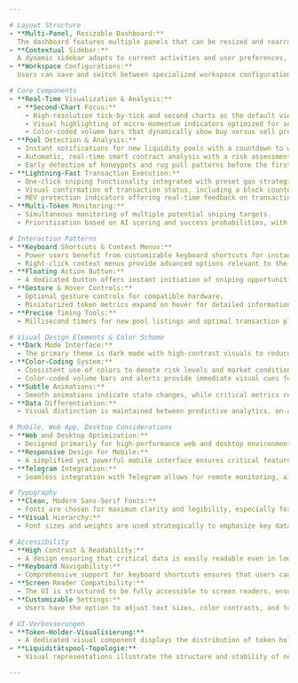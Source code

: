 ```yaml
---

# Layout Structure
- **Multi-Panel, Resizable Dashboard:**  
  The dashboard features multiple panels that can be resized and rearranged, with an intelligent default layout for various trading scenarios such as sniping, in-depth analysis, and portfolio management.
- **Contextual Sidebar:**  
  A dynamic sidebar adapts to current activities and user preferences, providing quick access to tools, settings, and notifications.
- **Workspace Configurations:**  
  Users can save and switch between specialized workspace configurations tailored to their unique trading strategies and needs.

# Core Components
- **Real-Time Visualization & Analysis:**  
  - **Second-Chart Focus:**  
    - High-resolution tick-by-tick and second charts as the default view.  
    - Visual highlighting of micro-momentum indicators optimized for second-level timeframes.  
    - Color-coded volume bars that dynamically show buy versus sell pressure in real time.
- **Pool Detection & Analysis:**  
  - Instant notifications for new liquidity pools with a countdown to when the pool becomes tradable.  
  - Automatic, real-time smart contract analysis with a risk assessment delivered in milliseconds.  
  - Early detection of honeypots and rug pull patterns before the first trade can occur.
- **Lightning-Fast Transaction Execution:**  
  - One-click sniping functionality integrated with preset gas strategies to ensure execution within the first block.  
  - Visual confirmation of transaction status, including a block counter (e.g., "Executed in Block 1 of 3").  
  - MEV protection indicators offering real-time feedback on transaction security.
- **Multi-Token Monitoring:**  
  - Simultaneous monitoring of multiple potential sniping targets.  
  - Prioritization based on AI scoring and success probabilities, with quick switching between targets using keyboard shortcuts (1-9).

# Interaction Patterns
- **Keyboard Shortcuts & Context Menus:**  
  - Power users benefit from customizable keyboard shortcuts for instant actions.  
  - Right-click context menus provide advanced options relevant to the displayed data.
- **Floating Action Button:**  
  - A dedicated button offers instant initiation of sniping opportunities.
- **Gesture & Hover Controls:**  
  - Optional gesture controls for compatible hardware.  
  - Miniaturized token metrics expand on hover for detailed information.
- **Precise Timing Tools:**  
  - Millisecond timers for new pool listings and optimal transaction planning based on blockchain block time visualizations with countdowns to the next block.

# Visual Design Elements & Color Scheme
- **Dark Mode Interface:**  
  - The primary theme is dark mode with high-contrast visuals to reduce eye strain and ensure clarity.
- **Color-Coding System:**  
  - Consistent use of colors to denote risk levels and market conditions (e.g., red for danger, green for safe entries).  
  - Color-coded volume bars and alerts provide immediate visual cues for decision making.
- **Subtle Animations:**  
  - Smooth animations indicate state changes, while critical metrics remain static to ensure data readability.
- **Data Differentiation:**  
  - Visual distinction is maintained between predictive analytics, on-chain data, and confirmed transaction statuses for clear interpretation.

# Mobile, Web App, Desktop Considerations
- **Web and Desktop Optimization:**  
  - Designed primarily for high-performance web and desktop environments to handle data density and real-time updates.
- **Responsive Design for Mobile:**  
  - A simplified yet powerful mobile interface ensures critical features remain accessible, even on smaller screens.
- **Telegram Integration:**  
  - Seamless integration with Telegram allows for remote monitoring, alerts, and even basic control functionalities.

# Typography
- **Clean, Modern Sans-Serif Fonts:**  
  - Fonts are chosen for maximum clarity and legibility, especially for numeric data and critical alerts.
- **Visual Hierarchy:**  
  - Font sizes and weights are used strategically to emphasize key data points, with bold typography highlighting alerts and important metrics.

# Accessibility
- **High Contrast & Readability:**  
  - A design ensuring that critical data is easily readable even in low-light environments.
- **Keyboard Navigability:**  
  - Comprehensive support for keyboard shortcuts ensures that users can navigate the interface without relying solely on mouse input.
- **Screen Reader Compatibility:**  
  - The UI is structured to be fully accessible to screen readers, ensuring users with visual impairments can interact with the system.
- **Customizable Settings:**  
  - Users have the option to adjust text sizes, color contrasts, and toggle animations to suit individual accessibility preferences.

# UI-Verbesserungen
- **Token-Holder-Visualisierung:**  
  - A dedicated visual component displays the distribution of token holders (e.g., "22 Holders"), similar to the outputs seen in Suiscan search results.  
- **Liquiditätspool-Topologie:**  
  - Visual representations illustrate the structure and stability of new liquidity pools, providing traders with insights into pool robustness and potential risks.

---
```


